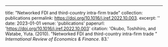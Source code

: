---
title: "Networked FDI and third-country intra-firm trade"
collection: publications
permalink: https://doi.org/10.1016/j.iref.2022.10.003.
excerpt: ''
date: 2023-01-01
venue: 'publications'
paperurl: 'https://doi.org/10.1016/j.iref.2022.10.003'
citation: 'Okubo, Toshihiro, and Watabe, Yuta. (2010). &quot;Networked FDI and third-country intra-firm trade &quot; <i>International Review of Economics & Finance</i>. 83.'
